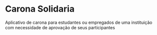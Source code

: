 # Carona Solidaria
Aplicativo de carona para estudantes ou empregados de uma instituição com necessidade de aprovação de seus participantes


